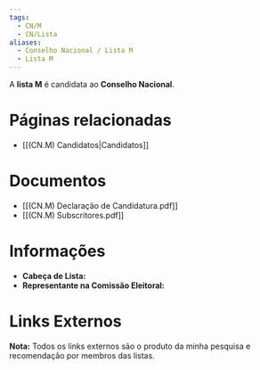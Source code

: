```yaml
---
tags:
  - CN/M
  - CN/Lista
aliases:
  - Conselho Nacional / Lista M
  - Lista M
---
```

A **lista M** é candidata ao **Conselho Nacional**.

# Páginas relacionadas

- [[(CN.M) Candidatos|Candidatos]]

# Documentos

- [[(CN.M) Declaração de Candidatura.pdf]]
- [[(CN.M) Subscritores.pdf]]

# Informações

- **Cabeça de Lista:** 
- **Representante na Comissão Eleitoral:** 

# Links Externos

**Nota:** Todos os links externos são o produto da minha pesquisa e recomendação por membros das listas.